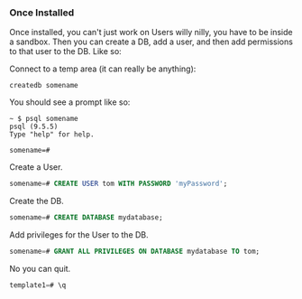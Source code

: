 ### Once Installed

Once installed, you can't just work on Users willy nilly, you have to be inside a sandbox. Then you can create a DB, add a user, and then add permissions to that user to the DB. Like so:

Connect to a temp area (it can really be anything):

```console
createdb somename
```

You should see a prompt like so:

```console
~ $ psql somename
psql (9.5.5)
Type "help" for help.

somename=#
```

Create a User.

```sql
somename=# CREATE USER tom WITH PASSWORD 'myPassword';
```

Create the DB.

```sql
somename=# CREATE DATABASE mydatabase;
```

Add privileges for the User to the DB.

```sql
somename=# GRANT ALL PRIVILEGES ON DATABASE mydatabase TO tom;
```

No you can quit.

```sql
template1=# \q
```
